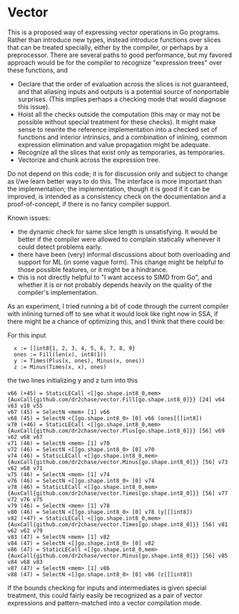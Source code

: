 # Vector

This is a proposed way of expressing vector operations in Go programs.  Rather than introduce new types,
instead introduce functions over slices that can be treated specially, either by the compiler, or
perhaps by a preprocessor.  There are several paths to good performance, but my favored approach would
be for the compiler to recognize "expression trees" over these functions, and

- Declare that the order of evaluation across the slices is not guaranteed, and that aliasing inputs and outputs is a potential source of nonportable surprises.  (This implies perhaps a checking mode that would diagnose this issue).
- Hoist all the checks outside the computation (this may or may not be possible without special treatment for these checks).
  It might make sense to rewrite the reference implementation into a checked set of functions and interior intrinsics, and
  a combination of inlining, common expression elimination and value propagation might be adequate.
- Recognize all the slices that exist only as temporaries, as temporaries.
- Vectorize and chunk across the expression tree.

Do not depend on this code; it is for discussion only and subject to change as I/we learn better ways to do this.
The interface is more important than the implementation; the implementation, though it is good if it can be improved,
is intended as a consistency check on the documentation and a proof-of-concept, if there is no fancy compiler support.

Known issues:

 - the dynamic check for same slice length is unsatisfying.  It would be better if the compiler were allowed to complain statically whenever it could detect problems early.
 - there have been (very) informal discussions about both overloading and support for ML (in some vague form).  This change might be helpful to those possible features, or it might be a hindrance.
 - this is not directly helpful to "I want access to SIMD from Go", and whether it is or not probably depends heavily on the quality of the compiler's implementation.

 As an experiment, I tried running a bit of code through the current compiler with inlining turned off to see what it would look like right now in SSA, if there might be a chance of optimizing this, and I think that there could be:

For this input
```
  x := []int8{1, 2, 3, 4, 5, 6, 7, 8, 9}
  ones := Fill(len(x), int8(1))
  y := Times(Plus(x, ones), Minus(x, ones))
  z := Minus(Times(x, x), ones)
```
the two lines initializing y and z turn into this
```
v66 (+45) = StaticLECall <[]go.shape.int8_0,mem> {AuxCall{github.com/dr2chase/vector.Fill[go.shape.int8_0]}} [24] v64 v63 v10 v55
v67 (45) = SelectN <mem> [1] v66
v68 (45) = SelectN <[]go.shape.int8_0> [0] v66 (ones[[]int8])
v70 (+46) = StaticLECall <[]go.shape.int8_0,mem> {AuxCall{github.com/dr2chase/vector.Plus[go.shape.int8_0]}} [56] v69 v62 v68 v67
v71 (46) = SelectN <mem> [1] v70
v72 (46) = SelectN <[]go.shape.int8_0> [0] v70
v74 (46) = StaticLECall <[]go.shape.int8_0,mem> {AuxCall{github.com/dr2chase/vector.Minus[go.shape.int8_0]}} [56] v73 v62 v68 v71
v75 (46) = SelectN <mem> [1] v74
v76 (46) = SelectN <[]go.shape.int8_0> [0] v74
v78 (46) = StaticLECall <[]go.shape.int8_0,mem> {AuxCall{github.com/dr2chase/vector.Times[go.shape.int8_0]}} [56] v77 v72 v76 v75
v79 (46) = SelectN <mem> [1] v78
v80 (46) = SelectN <[]go.shape.int8_0> [0] v78 (y[[]int8])
v82 (+47) = StaticLECall <[]go.shape.int8_0,mem> {AuxCall{github.com/dr2chase/vector.Times[go.shape.int8_0]}} [56] v81 v62 v62 v79
v83 (47) = SelectN <mem> [1] v82
v84 (47) = SelectN <[]go.shape.int8_0> [0] v82
v86 (47) = StaticLECall <[]go.shape.int8_0,mem> {AuxCall{github.com/dr2chase/vector.Minus[go.shape.int8_0]}} [56] v85 v84 v68 v83
v87 (47) = SelectN <mem> [1] v86
v88 (47) = SelectN <[]go.shape.int8_0> [0] v86 (z[[]int8])
```
If the bounds checking for inputs and intermediates is given special treatment, this could fairly easily be recognized as a pair of vector expressions and pattern-matched into a vector compilation mode.


